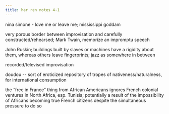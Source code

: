 ```yaml
---
title: har ren notes 4-1
---
```


nina simone - love me or leave me; mississippi goddam

very porous border between improvisation and carefully constructed/rehearsed; Mark Twain, memorize an impromptu speech

John Ruskin; buildings built by slaves or machines have a rigidity about them, whereas others leave fingerprints; jazz as somewhere in between

recorded/televised improvisation

doudou -- sort of eroticized repository of tropes of nativeness/naturalness, for international consumption

the “free in France” thing from African Americans ignores French colonial ventures in North Africa, esp. Tunisia; potentially a result of the impossibility of Africans becoming true French citizens despite the simultaneous pressure to do so